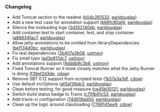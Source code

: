 ### Changelog

* Add Tomcat section to the readme ([b04c261532](https://github.com/earldouglas/xsbt-web-plugin/commit/b04c261532), [earldouglas](https://github.com/earldouglas))
* Add a new test case for annotation support ([b66fc80afd](https://github.com/earldouglas/xsbt-web-plugin/commit/b66fc80afd), [earldouglas](https://github.com/earldouglas))
* Silence the misleading logs ([2d352140eb](https://github.com/earldouglas/xsbt-web-plugin/commit/2d352140eb), [earldouglas](https://github.com/earldouglas))
* Add container:test to start container, test, and stop container ([a86634fac7](https://github.com/earldouglas/xsbt-web-plugin/commit/a86634fac7), [earldouglas](https://github.com/earldouglas))
* Allow jetty-annotations to be omitted from libraryDependencies ([be1134d0bc](https://github.com/earldouglas/xsbt-web-plugin/commit/be1134d0bc), [earldouglas](https://github.com/earldouglas))
* Fix test dependencies ([3b407a3b08](https://github.com/earldouglas/xsbt-web-plugin/commit/3b407a3b08), [ustinov](https://github.com/ustinov))
* Fix small typo ([ad3e917dc7](https://github.com/earldouglas/xsbt-web-plugin/commit/ad3e917dc7), [ustinov](https://github.com/ustinov))
* Add annotations support ([9dddb9c3b8](https://github.com/earldouglas/xsbt-web-plugin/commit/9dddb9c3b8), [ustinov](https://github.com/ustinov))
* Fixed Tomcat Runner so it more closely matches what the Jetty Runner is doing ([f39ef2d3de](https://github.com/earldouglas/xsbt-web-plugin/commit/f39ef2d3de), [cdow](https://github.com/cdow))
* Remove SBT 0.12 support from scripted tests ([1b57a3a3df](https://github.com/earldouglas/xsbt-web-plugin/commit/1b57a3a3df), [cdow](https://github.com/cdow))
* Use default incOptions ([af0af36eb3](https://github.com/earldouglas/xsbt-web-plugin/commit/af0af36eb3), [earldouglas](https://github.com/earldouglas))
* Clean before testing, for good measure ([ce45b00121](https://github.com/earldouglas/xsbt-web-plugin/commit/ce45b00121), [earldouglas](https://github.com/earldouglas))
* Switch build status badge to Travis ([c75fb81c53](https://github.com/earldouglas/xsbt-web-plugin/commit/c75fb81c53), [earldouglas](https://github.com/earldouglas))
* Add travis-ci configuration ([744619ad0d](https://github.com/earldouglas/xsbt-web-plugin/commit/744619ad0d), [earldouglas](https://github.com/earldouglas))
* Clean up the logic around classloading  ([7769145ee9](https://github.com/earldouglas/xsbt-web-plugin/commit/7769145ee9), [cdow](https://github.com/cdow))
